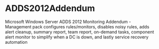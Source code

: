 # ADDS2012Addendum
Microsoft Windows Server ADDS 2012 Monitoring Addendum - Management pack configures rules/monitors, disables noisy rules, adds alert cleanup, summary report, team report, on-demand tasks, component alert monitor to simplify when a DC is down, and lastly service recovery automation
